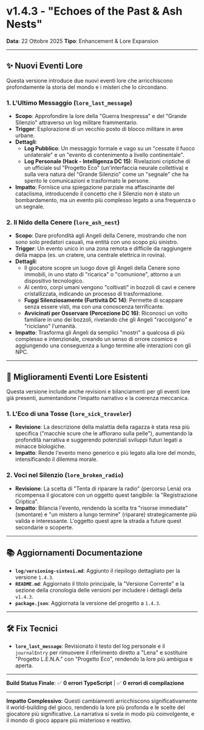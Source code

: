 # v1.4.3 - "Echoes of the Past & Ash Nests"

**Data**: 22 Ottobre 2025
**Tipo**: Enhancement & Lore Expansion

---

## ✨ **Nuovi Eventi Lore**

Questa versione introduce due nuovi eventi lore che arricchiscono profondamente la storia del mondo e i misteri che lo circondano.

### 1. L'Ultimo Messaggio (`lore_last_message`)

*   **Scopo**: Approfondire la lore della "Guerra Inespressa" e del "Grande Silenzio" attraverso un log militare frammentario.
*   **Trigger**: Esplorazione di un vecchio posto di blocco militare in aree urbane.
*   **Dettagli**:
    *   **Log Pubblico**: Un messaggio formale e vago su un "cessate il fuoco unilaterale" e un "evento di contenimento a livello continentale".
    *   **Log Personale (Hack - Intelligenza DC 15)**: Rivelazioni criptiche di un ufficiale sul "Progetto Eco" (un'interfaccia neurale collettiva) e sulla vera natura del "Grande Silenzio" come un "segnale" che ha spento le comunicazioni e trasformato le persone.
*   **Impatto**: Fornisce una spiegazione parziale ma affascinante del cataclisma, introducendo il concetto che il Silenzio non è stato un bombardamento, ma un evento più complesso legato a una frequenza o un segnale.

### 2. Il Nido della Cenere (`lore_ash_nest`)

*   **Scopo**: Dare profondità agli Angeli della Cenere, mostrando che non sono solo predatori casuali, ma entità con uno scopo più sinistro.
*   **Trigger**: Un evento unico in una zona remota e difficile da raggiungere della mappa (es. un cratere, una centrale elettrica in rovina).
*   **Dettagli**:
    *   Il giocatore scopre un luogo dove gli Angeli della Cenere sono immobili, in uno stato di "ricarica" o "comunione", attorno a un dispositivo tecnologico.
    *   Al centro, corpi umani vengono "coltivati" in bozzoli di cavi e cenere cristallizzata, indicando un processo di trasformazione.
    *   **Fuggi Silenziosamente (Furtività DC 14)**: Permette di scappare senza essere visti, ma con una conoscenza terrificante.
    *   **Avvicinati per Osservare (Percezione DC 16)**: Riconosci un volto familiare in uno dei bozzoli, rivelando che gli Angeli "raccolgono" e "riciclano" l'umanità.
*   **Impatto**: Trasforma gli Angeli da semplici "mostri" a qualcosa di più complesso e intenzionale, creando un senso di orrore cosmico e aggiungendo una conseguenza a lungo termine alle interazioni con gli NPC.

---

## 🔧 **Miglioramenti Eventi Lore Esistenti**

Questa versione include anche revisioni e bilanciamenti per gli eventi lore già presenti, aumentandone l'impatto narrativo e la coerenza meccanica.

### 1. L'Eco di una Tosse (`lore_sick_traveler`)

*   **Revisione**: La descrizione della malattia della ragazza è stata resa più specifica ("macchie scure che le affiorano sulla pelle"), aumentando la profondità narrativa e suggerendo potenziali sviluppi futuri legati a minacce biologiche.
*   **Impatto**: Rende l'evento meno generico e più legato alla lore del mondo, intensificando il dilemma morale.

### 2. Voci nel Silenzio (`lore_broken_radio`)

*   **Revisione**: La scelta di "Tenta di riparare la radio" (percorso Lena) ora ricompensa il giocatore con un oggetto quest tangibile: la "Registrazione Criptica".
*   **Impatto**: Bilancia l'evento, rendendo la scelta tra "risorse immediate" (smontare) e "un mistero a lungo termine" (riparare) strategicamente più valida e interessante. L'oggetto quest apre la strada a future quest secondarie o scoperte.

---

## 📚 **Aggiornamenti Documentazione**

*   **`log/versioning-sintesi.md`**: Aggiunto il riepilogo dettagliato per la versione `1.4.3`.
*   **`README.md`**: Aggiornato il titolo principale, la "Versione Corrente" e la sezione della cronologia delle versioni per includere i dettagli della `v1.4.3`.
*   **`package.json`**: Aggiornata la versione del progetto a `1.4.3`.

---

## 🛠️ **Fix Tecnici**

*   **`lore_last_message`**: Revisionato il testo del log personale e il `journalEntry` per rimuovere il riferimento diretto a "Lena" e sostituire "Progetto L.E.N.A." con "Progetto Eco", rendendo la lore più ambigua e aperta.

---

**Build Status Finale**: ✅ **0 errori TypeScript** | ✅ **0 errori di compilazione**

---

**Impatto Complessivo**: Questi cambiamenti arricchiscono significativamente il world-building del gioco, rendendo la lore più profonda e le scelte del giocatore più significative. La narrativa si svela in modo più coinvolgente, e il mondo di gioco appare più misterioso e reattivo.
